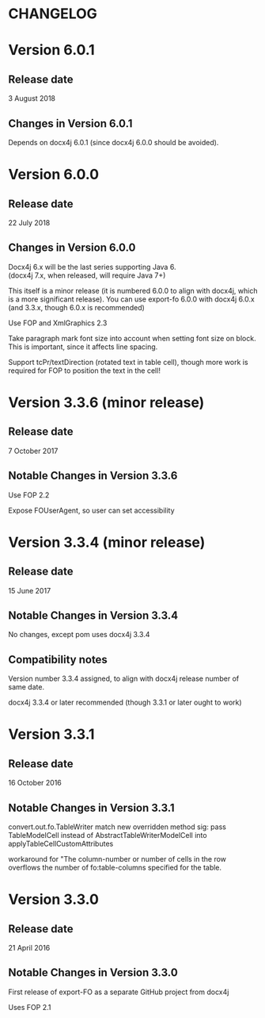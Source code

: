 CHANGELOG
=========

Version 6.0.1
=============

Release date
------------

3 August 2018


Changes in Version 6.0.1
------------------------

Depends on docx4j 6.0.1 (since docx4j 6.0.0 should be avoided).



Version 6.0.0
=============

Release date
------------

22 July 2018


Changes in Version 6.0.0
------------------------

Docx4j 6.x will be the last series supporting Java 6.  
(docx4j 7.x, when released, will require Java 7+) 

This itself is a minor release (it is numbered 6.0.0 to align with docx4j,
which is a more significant release).  You can use export-fo 6.0.0 with
docx4j 6.0.x (and 3.3.x, though 6.0.x is recommended) 

Use FOP and XmlGraphics 2.3 

Take paragraph mark font size into account when setting font size on block. This is important, since it affects line spacing.

Support tcPr/textDirection (rotated text in table cell), though more work is 
required for FOP to position the text in the cell!


Version 3.3.6 (minor release)
===============

Release date
------------

7 October 2017


Notable Changes in Version 3.3.6
---------------------------------

Use FOP 2.2

Expose FOUserAgent, so user can set accessibility



Version 3.3.4 (minor release)
===============

Release date
------------

15 June 2017


Notable Changes in Version 3.3.4
---------------------------------

No changes, except pom uses docx4j 3.3.4


Compatibility notes
-------------------

Version number 3.3.4 assigned, to align with docx4j release number
of same date.

docx4j 3.3.4 or later recommended (though 3.3.1 or later ought to work)


Version 3.3.1
=============

Release date
------------

16 October 2016


Notable Changes in Version 3.3.1
---------------------------------

convert.out.fo.TableWriter match new overridden method sig: pass TableModelCell  instead of AbstractTableWriterModelCell into applyTableCellCustomAttributes

workaround for "The column-number or number of cells in the row overflows the number of fo:table-columns specified for the table.




Version 3.3.0
=============

Release date
------------

21 April 2016


Notable Changes in Version 3.3.0
---------------------------------

First release of export-FO as a separate GitHub project from docx4j

Uses FOP 2.1


